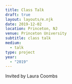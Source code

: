 ```yaml
---
title: Class Talk
draft: true
layout: layouts/e.njk
date: 2019-12-02
location: Princeton, NJ
venue: Princeton University
subtitle: class talk
medium:
  - talk
type: project
year:
  - "2019"
---
```


Invited by Laura Coombs
